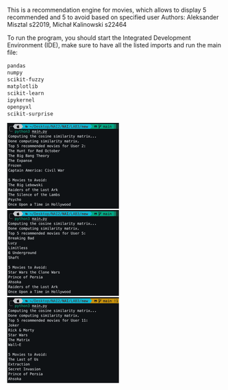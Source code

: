 This is a recommendation engine for movies, which allows to display 5 recommended and 5 to avoid based on specified user
Authors: Aleksander Misztal s22019, Michał Kalinowski s22464

To run the program, you should start the Integrated Development Environment (IDE), make sure to have all the listed imports and run the main file: 
    
    pandas
    numpy
    scikit-fuzzy
    matplotlib
    scikit-learn
    ipykernel
    openpyxl
    scikit-surprise

![Alt text](photo1.png)
![Alt text](photo2.png)
![Alt text](photo3.png)

